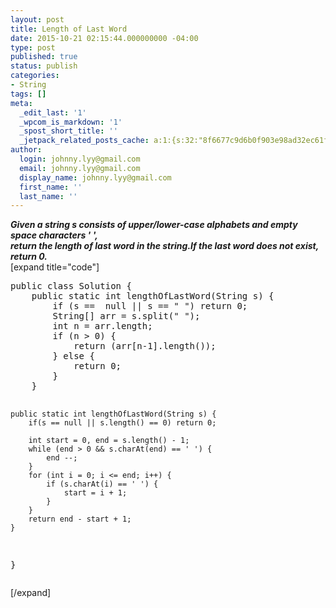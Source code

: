 ```yaml
---
layout: post
title: Length of Last Word
date: 2015-10-21 02:15:44.000000000 -04:00
type: post
published: true
status: publish
categories:
- String
tags: []
meta:
  _edit_last: '1'
  _wpcom_is_markdown: '1'
  _spost_short_title: ''
  _jetpack_related_posts_cache: a:1:{s:32:"8f6677c9d6b0f903e98ad32ec61f8deb";a:2:{s:7:"expires";i:1465989315;s:7:"payload";a:3:{i:0;a:1:{s:2:"id";i:75;}i:1;a:1:{s:2:"id";i:89;}i:2;a:1:{s:2:"id";i:393;}}}}
author:
  login: johnny.lyy@gmail.com
  email: johnny.lyy@gmail.com
  display_name: johnny.lyy@gmail.com
  first_name: ''
  last_name: ''
---
```

<p><strong><em>Given a string s consists of upper/lower-case alphabets and empty space characters ' ',<br />
return the length of last word in the string.If the last word does not exist, return 0.</em></strong><br />
[expand title="code"]</p>
<pre>
public class Solution {
    public static int lengthOfLastWord(String s) {
        if (s ==  null || s == " ") return 0;
        String[] arr = s.split(" ");
        int n = arr.length;
        if (n > 0) { 
            return (arr[n-1].length());
        } else {
            return 0;
        }
    }
    
    public static int lengthOfLastWord(String s) {
        if(s == null || s.length() == 0) return 0;
        
        int start = 0, end = s.length() - 1;
        while (end > 0 && s.charAt(end) == ' ') { 
            end --;
        }
        for (int i = 0; i <= end; i++) {
            if (s.charAt(i) == ' ') {
                start = i + 1;
            }
        }
        return end - start + 1;
    }
}
</pre>
<p>[/expand]</p>
